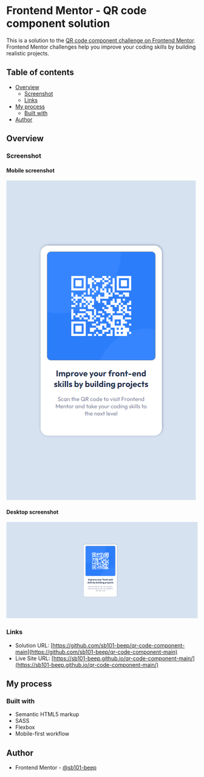 # Frontend Mentor - QR code component solution

This is a solution to the [QR code component challenge on Frontend Mentor](https://www.frontendmentor.io/challenges/qr-code-component-iux_sIO_H). Frontend Mentor challenges help you improve your coding skills by building realistic projects. 

## Table of contents

- [Overview](#overview)
  - [Screenshot](#screenshot)
  - [Links](#links)
- [My process](#my-process)
  - [Built with](#built-with)
- [Author](#author)

## Overview

### Screenshot

#### Mobile screenshot
![](./images/screenshot-mobile.png)

#### Desktop screenshot
![](./images/screenshot-desktop.png)

### Links

- Solution URL: [https://github.com/sb101-beep/qr-code-component-main](https://github.com/sb101-beep/qr-code-component-main)
- Live Site URL: [https://sb101-beep.github.io/qr-code-component-main/](https://sb101-beep.github.io/qr-code-component-main/)

## My process

### Built with

- Semantic HTML5 markup
- SASS
- Flexbox
- Mobile-first workflow

## Author

- Frontend Mentor - [@sb101-beep](https://www.frontendmentor.io/profile/sb101-beep)
